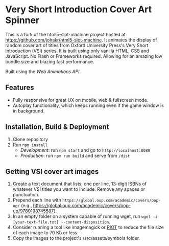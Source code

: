 # Very Short Introduction Cover Art Spinner

This is a fork of the html5-slot-machine project hosted at https://github.com/johakr/html5-slot-machine. It animates the display of random cover art of titles from Oxford University Press's
Very Short Introduction (VSI) series. It is built using only vanilla HTML, CSS and JavaScript.
No Flash or Frameworks required. Allowing for an amazing low bundle size and blazing fast performance.

Built using the _Web Animations API_.

## Features

- Fully responsive for great UX on mobile, web & fullscreen mode.
- Autoplay functionality, which keeps running even if the game window is in background.

## Installation, Build & Deployment

1. Clone repository
2. Run `npm install`
   - _Development_: run `npm start` and go to `http://localhost:8080`
   - _Production_: run `npm run build` and serve from `/dist`

## Getting VSI cover art images

1. Create a text document that lists, one per line, 13-digit ISBNs of whatever VSI titles you want to include. Remove any spaces or punctuation.
2. Prepend each line with `https://global.oup.com/academic/covers/pop-up/` (e.g., https://global.oup.com/academic/covers/pop-up/9780198745587).
3. In an empty folder on a system capable of running wget, run `wget -i [your-text-file.txt] --content-disposition`.
4. Consider running a tool like imagemagick or [RIOT](https://riot-optimizer.com/) to reduce the file size of each image to 70 Kb or less.
5. Copy the images to the project's /src/assets/symbols folder.
